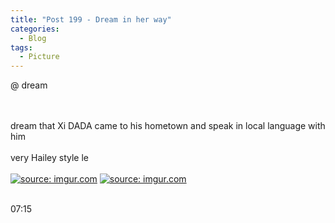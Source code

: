 ```yaml
---
title: "Post 199 - Dream in her way"
categories:
  - Blog
tags:
  - Picture
---
```


@ dream
 
<br/>
<br/>
dream that Xi DADA came to his hometown and speak in local language with him
<br/>
<br/>
very Hailey style le
<br/>
<br/>
<a href="https://imgur.com/PUbsLq4"><img src="https://i.imgur.com/PUbsLq4.jpg" title="source: imgur.com" /></a>
<a href="https://imgur.com/wmFfIvh"><img src="https://i.imgur.com/wmFfIvh.jpg" title="source: imgur.com" /></a>

<br/>

<br/>

07:15

<script src="https://utteranc.es/client.js"
        repo="serendipityinlife/serendipityinlife.github.io"
        issue-term="pathname"
        theme="github-light"
        crossorigin="anonymous"
        async>
</script>
